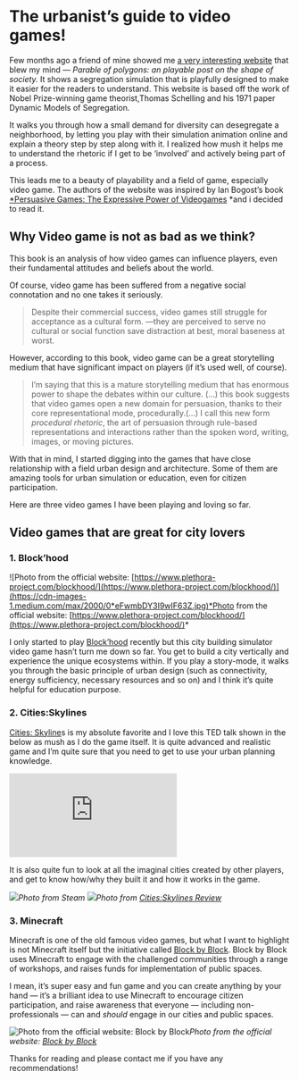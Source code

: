 
# The urbanist’s guide to video games!

Few months ago a friend of mine showed me [a very interesting website](https://ncase.me/polygons/) that blew my mind — *Parable of polygons: an playable post on the shape of society.* It shows a segregation simulation that is playfully designed to make it easier for the readers to understand. This website is based off the work of Nobel Prize-winning game theorist,Thomas Schelling and his 1971 paper Dynamic Models of Segregation.

It walks you through how a small demand for diversity can desegregate a neighborhood, by letting you play with their simulation animation online and explain a theory step by step along with it. I realized how mush it helps me to understand the rhetoric if I get to be ‘involved’ and actively being part of a process.

This leads me to a beauty of playability and a field of game, especially video game. The authors of the website was inspired by Ian Bogost’s book [*Persuasive Games: The Expressive Power of Videogames](http://bogost.com/books/persuasive_games/) *and i decided to read it.

## **Why Video game is not as bad as we think?**

This book is an analysis of how video games can influence players, even their fundamental attitudes and beliefs about the world.

Of course, video game has been suffered from a negative social connotation and no one takes it seriously.
> Despite their commercial success, video games still struggle for acceptance as a cultural form. —they are perceived to serve no cultural or social function save distraction at best, moral baseness at worst.

However, according to this book, video game can be a great storytelling medium that have significant impact on players (if it’s used well, of course).
> I’m saying that this is a mature storytelling medium that has enormous power to shape the debates within our culture. (…) this book suggests that video games open a new domain for persuasion, thanks to their core representational mode, procedurally.(…) I call this new form *procedural rhetoric*, the art of persuasion through rule-based representations and interactions rather than the spoken word, writing, images, or moving pictures.

With that in mind, I started digging into the games that have close relationship with a field urban design and architecture. Some of them are amazing tools for urban simulation or education, even for citizen participation.

Here are three video games I have been playing and loving so far.

## Video games that are great for city lovers

### 1. Block’hood

![Photo from the official website: [https://www.plethora-project.com/blockhood/](https://www.plethora-project.com/blockhood/)](https://cdn-images-1.medium.com/max/2000/0*eFwmbDY3I9wIF63Z.jpg)*Photo from the official website: [https://www.plethora-project.com/blockhood/](https://www.plethora-project.com/blockhood/)*

I only started to play [Block’hood](https://www.plethora-project.com/blockhood/) recently but this city building simulator video game hasn’t turn me down so far. You get to build a city vertically and experience the unique ecosystems within. If you play a story-mode, it walks you through the basic principle of urban design (such as connectivity, energy sufficiency, necessary resources and so on) and I think it’s quite helpful for education purpose.

### 2. Cities:Skylines

[Cities: Skyline](https://www.paradoxplaza.com/cities-skylines/CSCS00GSK-MASTER.html)s is my absolute favorite and I love this TED talk shown in the below as mush as I do the game itself. It is quite advanced and realistic game and I’m quite sure that you need to get to use your urban planning knowledge.

<iframe src="https://medium.com/media/e2b417e18ae015016f7ba0532b754bf4" frameborder=0></iframe>

It is also quite fun to look at all the imaginal cities created by other players, and get to know how/why they built it and how it works in the game.

![](game01.jpg)*Photo from Steam*
![](game02.jpg)*Photo from [Cities:Skylines Review](https://www.youtube.com/watch?v=9xj4ciP0Riw)*

### 3. Minecraft

Minecraft is one of the old famous video games, but what I want to highlight is not Minecraft itself but the initiative called [Block by Block](https://blockbyblock.org/). Block by Block uses Minecraft to engage with the challenged communities through a range of workshops, and raises funds for implementation of public spaces.

I mean, it’s super easy and fun game and you can create anything by your hand — it’s a brilliant idea to use Minecraft to encourage citizen participation, and raise awareness that everyone — including non-professionals — can and *should* engage in our cities and public spaces.

![Photo from the official website: [Block by Block](https://blockbyblock.org/)](https://cdn-images-1.medium.com/max/2000/0*0tpzhR-cNmhy-bau.jpg)*Photo from the official website: [Block by Block](https://blockbyblock.org/)*

Thanks for reading and please contact me if you have any recommendations!
